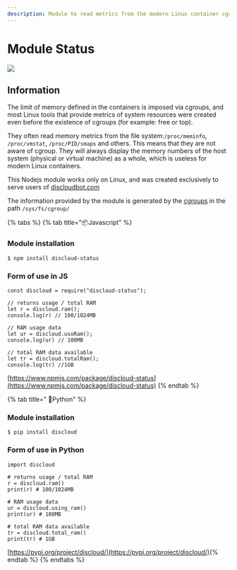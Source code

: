 ```yaml
---
description: Module to read metrics from the modern Linux container cgroup
---
```


# Module Status



![](https://gblobscdn.gitbook.com/assets%2F-LmveSmUr3rXxq5cvnW5%2F-Lta0svQ7bxcnUv5TpPv%2F-Lta2errpYYWP77G0dGd%2Fimage.png?alt=media&token=72171819-d3e6-4850-9821-1c6cc5037a1c)

## Information <a id="information"></a>

The limit of memory defined in the containers is imposed via cgroups, and most Linux tools that provide metrics of system resources were created even before the existence of cgroups \(for example: free or top\).  
  
They often read memory metrics from the file system:`/proc/meminfo`, `/proc/vmstat`, `/proc/PID/smaps` and others. This means that they are not aware of cgroup. They will always display the memory numbers of the host system \(physical or virtual machine\) as a whole, which is useless for modern Linux containers.

This Nodejs module works only on Linux, and was created exclusively to serve users of [discloudbot.com](https://discloudbot.com/)​

The information provided by the module is generated by the [cgroups](https://www.kernel.org/doc/Documentation/cgroup-v1/) in the path `/sys/fs/cgroup/`

{% tabs %}
{% tab title="📦Javascript" %}
### Module installation <a id="module-installation"></a>

```text
$ npm install discloud-status
```

### Form of use in JS <a id="form-of-use-in-js"></a>

```text
const discloud = require("discloud-status");

// returns usage / total RAM
let r = discloud.ram();
console.log(r) // 100/1024MB

// RAM usage data
let ur = discloud.usoRam();
console.log(ur) // 100MB

// total RAM data available
let tr = discloud.totalRam();
console.log(tr) //1GB
```

[https://www.npmjs.com/package/discloud-status](https://www.npmjs.com/package/discloud-status)
{% endtab %}

{% tab title=" 🐍Python" %}
### Module installation <a id="module-installation"></a>

```text
$ pip install discloud
```

### Form of use in Python

```text
import discloud

# returns usage / total RAM
r = discloud.ram()
print(r) # 100/1024MB

# RAM usage data
ur = discloud.using_ram()
print(ur) # 100MB

# total RAM data available
tr = discloud.total_ram()
print(tr) # 1GB
```

[https://pypi.org/project/discloud/](https://pypi.org/project/discloud/)​
{% endtab %}
{% endtabs %}

###  <a id="instalacao-do-modulo"></a>

​

